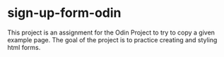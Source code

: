 # sign-up-form-odin
This project is an assignment for the Odin Project to try to copy a given example page. The goal of the project is to practice creating and styling html forms. 

